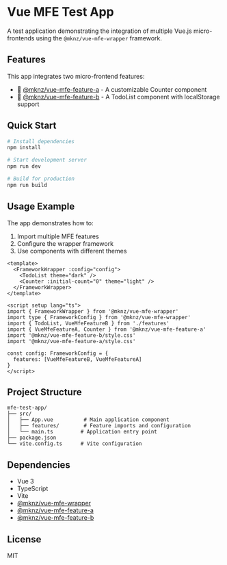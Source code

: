 # Vue MFE Test App

A test application demonstrating the integration of multiple Vue.js micro-frontends using the `@mknz/vue-mfe-wrapper` framework.

## Features

This app integrates two micro-frontend features:
- 🔢 [@mknz/vue-mfe-feature-a](https://www.npmjs.com/package/@mknz/vue-mfe-feature-a) - A customizable Counter component
- 📝 [@mknz/vue-mfe-feature-b](https://www.npmjs.com/package/@mknz/vue-mfe-feature-b) - A TodoList component with localStorage support

## Quick Start

```bash
# Install dependencies
npm install

# Start development server
npm run dev

# Build for production
npm run build
```

## Usage Example

The app demonstrates how to:
1. Import multiple MFE features
2. Configure the wrapper framework
3. Use components with different themes

```vue
<template>
  <FrameworkWrapper :config="config">
    <TodoList theme="dark" />
    <Counter :initial-count="0" theme="light" />
  </FrameworkWrapper>
</template>

<script setup lang="ts">
import { FrameworkWrapper } from '@mknz/vue-mfe-wrapper'
import type { FrameworkConfig } from '@mknz/vue-mfe-wrapper'
import { TodoList, VueMfeFeatureB } from './features'
import { VueMfeFeatureA, Counter } from '@mknz/vue-mfe-feature-a'
import '@mknz/vue-mfe-feature-b/style.css'
import '@mknz/vue-mfe-feature-a/style.css'

const config: FrameworkConfig = {
  features: [VueMfeFeatureB, VueMfeFeatureA]
}
</script>
```

## Project Structure

```
mfe-test-app/
├── src/
│   ├── App.vue          # Main application component
│   ├── features/        # Feature imports and configuration
│   └── main.ts         # Application entry point
├── package.json
└── vite.config.ts      # Vite configuration
```

## Dependencies

- Vue 3
- TypeScript
- Vite
- [@mknz/vue-mfe-wrapper](https://www.npmjs.com/package/@mknz/vue-mfe-wrapper)
- [@mknz/vue-mfe-feature-a](https://www.npmjs.com/package/@mknz/vue-mfe-feature-a)
- [@mknz/vue-mfe-feature-b](https://www.npmjs.com/package/@mknz/vue-mfe-feature-b)

## License

MIT
